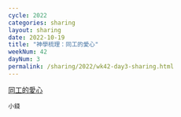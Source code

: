 ```yaml
---
cycle: 2022
categories: sharing
layout: sharing
date: 2022-10-19
title: "神學梳理：同工的愛心"
weekNum: 42
dayNum: 3
permalink: /sharing/2022/wk42-day3-sharing.html
---
```


[同工的愛心](https://eccseattle.github.io/media/sharing/2022/wk042/2022-10-19-bin.m4a)

`小錢`
